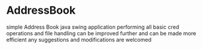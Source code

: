 # AddressBook
simple Address Book java swing application performing all basic cred operations and file handling
can be improved further and can be made more efficient any suggestions and modifications are welcomed

